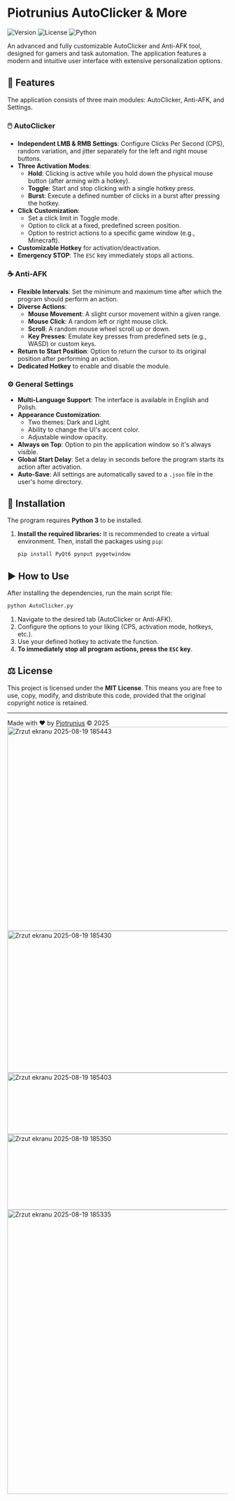 # Piotrunius AutoClicker & More

![Version](https://img.shields.io/badge/version-1.0-blue.svg)
![License](https://img.shields.io/badge/license-MIT-green.svg)
![Python](https://img.shields.io/badge/Python-3.x-blue.svg)

An advanced and fully customizable AutoClicker and Anti-AFK tool, designed for gamers and task automation. The application features a modern and intuitive user interface with extensive personalization options.



## 📜 Features

The application consists of three main modules: AutoClicker, Anti-AFK, and Settings.

### 🖱️ AutoClicker
- **Independent LMB & RMB Settings**: Configure Clicks Per Second (CPS), random variation, and jitter separately for the left and right mouse buttons.
- **Three Activation Modes**:
    - **Hold**: Clicking is active while you hold down the physical mouse button (after arming with a hotkey).
    - **Toggle**: Start and stop clicking with a single hotkey press.
    - **Burst**: Execute a defined number of clicks in a burst after pressing the hotkey.
- **Click Customization**:
    - Set a click limit in Toggle mode.
    - Option to click at a fixed, predefined screen position.
    - Option to restrict actions to a specific game window (e.g., Minecraft).
- **Customizable Hotkey** for activation/deactivation.
- **Emergency STOP**: The `ESC` key immediately stops all actions.

### ☕ Anti-AFK
- **Flexible Intervals**: Set the minimum and maximum time after which the program should perform an action.
- **Diverse Actions**:
    - **Mouse Movement**: A slight cursor movement within a given range.
    - **Mouse Click**: A random left or right mouse click.
    - **Scroll**: A random mouse wheel scroll up or down.
    - **Key Presses**: Emulate key presses from predefined sets (e.g., WASD) or custom keys.
- **Return to Start Position**: Option to return the cursor to its original position after performing an action.
- **Dedicated Hotkey** to enable and disable the module.

### ⚙️ General Settings
- **Multi-Language Support**: The interface is available in English and Polish.
- **Appearance Customization**:
    - Two themes: Dark and Light.
    - Ability to change the UI's accent color.
    - Adjustable window opacity.
- **Always on Top**: Option to pin the application window so it's always visible.
- **Global Start Delay**: Set a delay in seconds before the program starts its action after activation.
- **Auto-Save**: All settings are automatically saved to a `.json` file in the user's home directory.

## 🚀 Installation

The program requires **Python 3** to be installed.
1.  **Install the required libraries:**
    It is recommended to create a virtual environment. Then, install the packages using `pip`:
    ```bash
    pip install PyQt6 pynput pygetwindow
    ```

## ▶️ How to Use

After installing the dependencies, run the main script file:

```bash
python AutoClicker.py
```

1.  Navigate to the desired tab (AutoClicker or Anti-AFK).
2.  Configure the options to your liking (CPS, activation mode, hotkeys, etc.).
3.  Use your defined hotkey to activate the function.
4.  **To immediately stop all program actions, press the `ESC` key**.

## ⚖️ License

This project is licensed under the **MIT License**. This means you are free to use, copy, modify, and distribute this code, provided that the original copyright notice is retained.

---

Made with ❤️ by [Piotrunius](https://e-z.bio/piotrunius) © 2025
<img width="579" height="466" alt="Zrzut ekranu 2025-08-19 185443" src="https://github.com/user-attachments/assets/157dd58a-38c1-4a4e-9d70-88168fe7c49f" />
<img width="578" height="324" alt="Zrzut ekranu 2025-08-19 185430" src="https://github.com/user-attachments/assets/e140fa5b-b6e1-44ac-8297-8034ca060f72" />
<img width="578" height="140" alt="Zrzut ekranu 2025-08-19 185403" src="https://github.com/user-attachments/assets/53d5b6d6-7d16-4563-949f-71be23170c0a" />
<img width="581" height="173" alt="Zrzut ekranu 2025-08-19 185350" src="https://github.com/user-attachments/assets/63a85656-eb7b-49b8-b765-649ca5bb2e90" />
<img width="594" height="649" alt="Zrzut ekranu 2025-08-19 185335" src="https://github.com/user-attachments/assets/2c9f4807-d3d0-47dd-a22e-f566378e2a13" />
